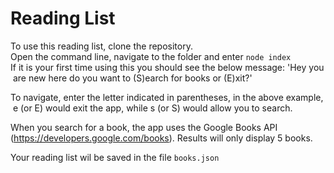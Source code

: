 # Reading List

To use this reading list, clone the repository.
Open the command line, navigate to the folder and enter `node index`
If it is your first time using this you should see the below message: 'Hey you are new here do you want to (S)earch for books or (E)xit?'

To navigate, enter the letter indicated in parentheses, in the above example, e (or E) would exit the app, while s (or S) would allow you to search.

When you search for a book, the app uses the Google Books API (https://developers.google.com/books). Results will only display 5 books.

Your reading list wil be saved in the file `books.json`
